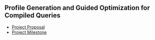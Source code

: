 ## Profile Generation and Guided Optimization for Compiled Queries

- [Project Proposal](https://github.com/turingcompl33t/compilers-final/blob/master/artifacts/proposal.pdf)
- [Project Milestone](https://github.com/turingcompl33t/compilers-final/blob/master/artifacts/milestone.pdf)
